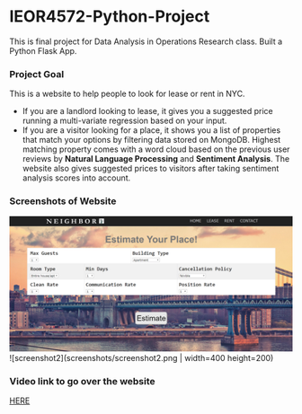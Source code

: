 # IEOR4572-Python-Project
This is final project for Data Analysis in Operations Research class. Built a Python Flask App. 

### Project Goal
This is a website to help people to look for lease or rent in NYC. 
* If you are a landlord looking to lease, it gives you a suggested price running a multi-variate regression based on your input.
* If you are a visitor looking for a place, it shows you a list of properties that match your options by filtering data stored on MongoDB. Highest matching property comes with a word cloud based on the previous user reviews by **Natural Language Processing** and **Sentiment Analysis**. The website also gives suggested prices to visitors after taking sentiment analysis scores into account.

### Screenshots of Website
![screenshot1](screenshots/screenshot1.png)
![screenshot2](screenshots/screenshot2.png | width=400 height=200)

### Video link to go over the website
[HERE](https://www.youtube.com/watch?v=u0cxEK7kcGs&feature=youtu.be)
